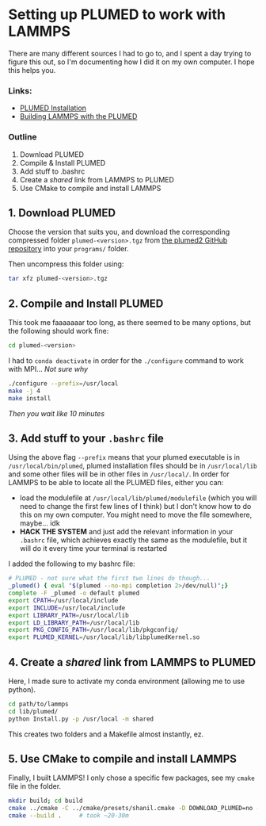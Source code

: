 # Setting up PLUMED to work with LAMMPS

There are many different sources I had to go to, and I spent a day trying to figure this out, so I'm documenting how I did it on my own computer. I hope this helps you.

### Links:

- [PLUMED Installation](https://www.plumed.org/doc-v2.8/user-doc/html/_installation.html#installingonacluster)
- [Building LAMMPS with the PLUMED](https://docs.lammps.org/Build_extras.html#plumed)


### Outline

1. Download PLUMED
2. Compile & Install PLUMED
3. Add stuff to .bashrc
4. Create a _shared_ link from LAMMPS to PLUMED
5. Use CMake to compile and install LAMMPS

## 1. Download PLUMED

Choose the version that suits you, and download the corresponding compressed folder `plumed-<version>.tgz` from [the plumed2 GitHub repository](https://github.com/plumed/plumed2/releases) into your `programs/` folder.

Then uncompress this folder using:

```bash
tar xfz plumed-<version>.tgz
```

## 2. Compile and Install PLUMED

This took me faaaaaaar too long, as there seemed to be many options, but the following should work fine:

```bash
cd plumed-<version>
```
I had to `conda deactivate` in order for the `./configure` command to work with MPI... _Not sure why_
```bash
./configure --prefix=/usr/local
make -j 4
make install
```

_Then you wait like 10 minutes_

## 3. Add stuff to your `.bashrc` file

Using the above flag `--prefix` means that your plumed executable is in `/usr/local/bin/plumed`, plumed installation files should be in `/usr/local/lib` and some other files will be in other files in `/usr/local/`. In order for LAMMPS to be able to locate all the PLUMED files, either you can:

- load the modulefile at `/usr/local/lib/plumed/modulefile` (which you will need to change the first few lines of I think) but I don't know how to do this on my own computer. You might need to move the file somewhere, maybe... idk
- **HACK THE SYSTEM** and just add the relevant information in your `.bashrc` file, which achieves exactly the same as the modulefile, but it will do it every time your terminal is restarted

I added the following to my bashrc file:

```bash
# PLUMED - not sure what the first two lines do though...
_plumed() { eval "$(plumed --no-mpi completion 2>/dev/null)";}
complete -F _plumed -o default plumed
export CPATH=/usr/local/include
export INCLUDE=/usr/local/include
export LIBRARY_PATH=/usr/local/lib
export LD_LIBRARY_PATH=/usr/local/lib
export PKG_CONFIG_PATH=/usr/local/lib/pkgconfig/
export PLUMED_KERNEL=/usr/local/lib/libplumedKernel.so
```

## 4. Create a _shared_ link from LAMMPS to PLUMED

Here, I made sure to activate my conda environment (allowing me to use python).

```bash
cd path/to/lammps
cd lib/plumed/
python Install.py -p /usr/local -m shared
```

This creates two folders and a Makefile almost instantly, ez.

## 5. Use CMake to compile and install LAMMPS

Finally, I built LAMMPS! I only chose a specific few packages, see my `cmake` file in the folder.

```bash
mkdir build; cd build
cmake ../cmake -C ../cmake/presets/shanil.cmake -D DOWNLOAD_PLUMED=no -D PLUMED_MODE=shared
cmake --build .		# took ~20-30m
```